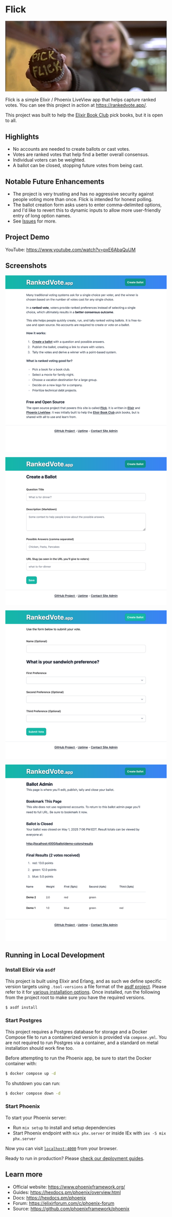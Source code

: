 # Flick

![Still frame from the movie Election, the character Tracy Flick is holding up a cupcake with the lettering "Pick Flick" across the icing.](docs/pick-flick.png)

Flick is a simple Elixir / Phoenix LiveView app that helps capture ranked votes. You can see this project in action at <https://rankedvote.app/>.

This project was built to help the [Elixir Book Club](https://elixirbookclub.github.io/website/) pick books, but it is open to all.

## Highlights

- No accounts are needed to create ballots or cast votes.
- Votes are ranked votes that help find a better overall consensus.
- Individual voters can be weighted.
- A ballot can be closed, stopping future votes from being cast.

## Notable Future Enhancements

- The project is very trusting and has no aggressive security against people voting more than once. Flick is intended for honest polling.
- The ballot creation form asks users to enter comma-delimited options, and I'd like to revert this to dynamic inputs to allow more user-friendly entry of long option names.
- See [Issues](https://github.com/zorn/flick/issues) for more.

## Project Demo

YouTube: <https://www.youtube.com/watch?v=pxE6AbaQuUM>

## Screenshots

![Home page](docs/screenshots/home-page.png)

![Create Ballot page](docs/screenshots/create-ballot-page.png)

![Capture Vote page](docs/screenshots/capture-vote-page.png)

![Ballot Admin page](docs/screenshots/admin-page.png)

## Running in Local Development

### Install Elixir via `asdf`

This project is built using Elixir and Erlang, and as such we define specific version targets using `.tool-versions` a file format of the [asdf project](https://asdf-vm.com/). Please refer to it for [various installation options](https://asdf-vm.com/guide/getting-started.html). Once installed, run the following from the project root to make sure you have the required versions.

```bash
$ asdf install
```

### Start Postgres

This project requires a Postgres database for storage and a Docker Compose file to run a containerized version is provided via `compose.yml`. You are not required to run Postgres via a container, and a standard on metal installation should work fine too.

Before attempting to run the Phoenix app, be sure to start the Docker container with:

```bash
$ docker compose up -d
```

To shutdown you can run:

```bash
$ docker compose down -d
```

### Start Phoenix

To start your Phoenix server:

  * Run `mix setup` to install and setup dependencies
  * Start Phoenix endpoint with `mix phx.server` or inside IEx with `iex -S mix phx.server`

Now you can visit [`localhost:4000`](http://localhost:4000) from your browser.

Ready to run in production? Please [check our deployment guides](https://hexdocs.pm/phoenix/deployment.html).

## Learn more

  * Official website: https://www.phoenixframework.org/
  * Guides: https://hexdocs.pm/phoenix/overview.html
  * Docs: https://hexdocs.pm/phoenix
  * Forum: https://elixirforum.com/c/phoenix-forum
  * Source: https://github.com/phoenixframework/phoenix
